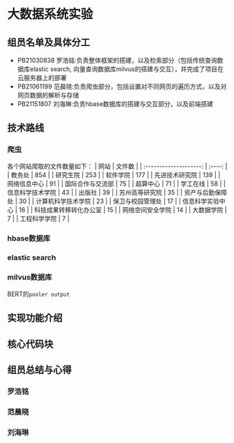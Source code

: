 # 大数据系统实验

## 组员名单及具体分工

- PB21030838 罗浩铭:负责整体框架的搭建，以及检索部分（包括传统查询数据库elastic search, 向量查询数据库milvus的搭建与交互），并完成了项目在云服务器上的部署
- PB21061199 范晨晓:负责爬虫部分，包括设置对不同网页的遍历方式，以及对网页数据的解析与存储
- PB21151807 刘海琳:负责hbase数据库的搭建与交互部分，以及前端搭建


## 技术路线

### 爬虫


各个网站爬取的文件数量如下：
|          网站          | 文件数 |
| :--------------------: | :----: |
|         教务处         |  854   |
|        研究生院        |  253   |
|        软件学院        |  177   |
|     先进技术研究院     |  139   |
|      网络信息中心      |   91   |
|    国际合作与交流部    |   75   |
|        超算中心        |   71   |
|        学工在线        |   58   |
|    信息科学技术学院    |   43   |
|         出版社         |   39   |
|     苏州高等研究院     |   35   |
|    资产与后勤保障处    |   30   |
|   计算机科学技术学院   |   23   |
|    保卫与校园管理处    |   17   |
|    信息科学实验中心    |   16   |
| 科技成果转移转化办公室 |   15   |
|    网络空间安全学院    |   14   |
|       大数据学院       |   7    |
|      工程科学学院      |   7    |




### hbase数据库


### elastic search




### milvus数据库
BERT的`pooler output`


## 实现功能介绍




## 核心代码块



## 组员总结与心得
### 罗浩铭




### 范晨晓



### 刘海琳
